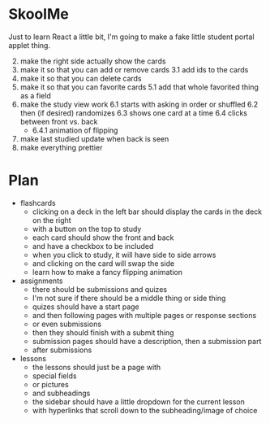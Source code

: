 # SkoolMe
Just to learn React a little bit, I'm going to make a fake little student portal applet thing. 

2. make the right side actually show the cards 
3. make it so that you can add or remove cards
  3.1 add ids to the cards
4. make it so that you can delete cards
5. make it so that you can favorite cards
  5.1 add that whole favorited thing as a field
6. make the study view work
  6.1 starts with asking in order or shuffled
  6.2 then (if desired) randomizes
  6.3 shows one card at a time
  6.4 clicks between front vs. back
    - 6.4.1 animation of flipping
7. make last studied update when back is seen
8. make everything prettier
# Plan
- flashcards
    - clicking on a deck in the left bar should display the cards in the deck on the right
    - with a button on the top to study
    - each card should show the front and back
    - and have a checkbox to be included
    - when you click to study, it will have side to side arrows
    - and clicking on the card will swap the side
    - learn how to make a fancy flipping animation
- assignments
    - there should be submissions and quizes
    - I'm not sure if there should be a middle thing or side thing
    - quizes should have a start page
    - and then following pages with multiple pages or response sections
    - or even submissions
    - then they should finish with a submit thing
    - submission pages should have a description, then a submission part
    - after submissions 
- lessons
    - the lessons should just be a page with 
    - special fields
    - or pictures
    - and subheadings
    - the sidebar should have a little dropdown for the current lesson
    - with hyperlinks that scroll down to the subheading/image of choice